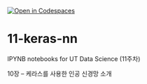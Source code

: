 [![Open in Codespaces](https://classroom.github.com/assets/launch-codespace-2972f46106e565e64193e422d61a12cf1da4916b45550586e14ef0a7c637dd04.svg)](https://classroom.github.com/open-in-codespaces?assignment_repo_id=17125386)
# 11-keras-nn

IPYNB notebooks for UT Data Science (11주차)

10장 – 케라스를 사용한 인공 신경망 소개
